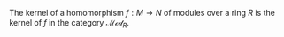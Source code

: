 The kernel of a homomorphism $f: M \to N$ of modules over a ring $R$ is the kernel of $f$ in the category $\mathcal{Mod}_{R}$.
